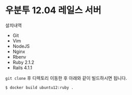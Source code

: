 # 우분투 12.04 레일스 서버

설치내역

* Git
* Vim
* NodeJS
* Nginx
* Rbenv
* Ruby 2.1.2
* Rails 4.1.1

`git clone` 후 디렉토리 이동한 후 아래와 같이 빌드하시면 됩니다.

```bash
$ docker build ubuntu12:ruby .
```